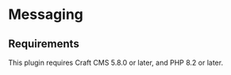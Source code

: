 # Messaging



## Requirements

This plugin requires Craft CMS 5.8.0 or later, and PHP 8.2 or later.

